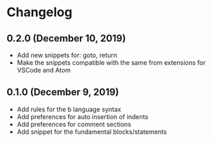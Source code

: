 # Changelog

## 0.2.0 (December 10, 2019)

- Add new snippets for: goto, return
- Make the snippets compatible with the same from extensions for VSCode and Atom

## 0.1.0 (December 9, 2019)

- Add rules for the b language syntax
- Add preferences for auto insertion of indents
- Add preferences for comment sections
- Add snippet for the fundamental blocks/statements
